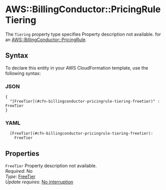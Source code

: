 # AWS::BillingConductor::PricingRule Tiering<a name="aws-properties-billingconductor-pricingrule-tiering"></a>

<a name="aws-properties-billingconductor-pricingrule-tiering-description"></a>The `Tiering` property type specifies Property description not available\. for an [AWS::BillingConductor::PricingRule](aws-resource-billingconductor-pricingrule.md)\.

## Syntax<a name="aws-properties-billingconductor-pricingrule-tiering-syntax"></a>

To declare this entity in your AWS CloudFormation template, use the following syntax:

### JSON<a name="aws-properties-billingconductor-pricingrule-tiering-syntax.json"></a>

```
{
  "[FreeTier](#cfn-billingconductor-pricingrule-tiering-freetier)" : FreeTier
}
```

### YAML<a name="aws-properties-billingconductor-pricingrule-tiering-syntax.yaml"></a>

```
  [FreeTier](#cfn-billingconductor-pricingrule-tiering-freetier): 
    FreeTier
```

## Properties<a name="aws-properties-billingconductor-pricingrule-tiering-properties"></a>

`FreeTier`  <a name="cfn-billingconductor-pricingrule-tiering-freetier"></a>
Property description not available\.  
*Required*: No  
*Type*: [FreeTier](aws-properties-billingconductor-pricingrule-freetier.md)  
*Update requires*: [No interruption](https://docs.aws.amazon.com/AWSCloudFormation/latest/UserGuide/using-cfn-updating-stacks-update-behaviors.html#update-no-interrupt)